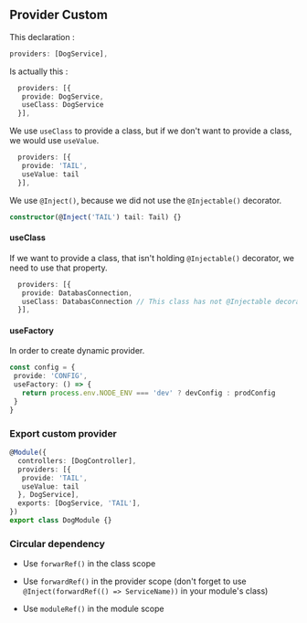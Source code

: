## Provider Custom

This declaration :

```typescript
providers: [DogService],
```
Is actually this :

```typescript
  providers: [{
   provide: DogService,
   useClass: DogService
  }],
```

We use `useClass` to provide a class, but if we don't want to provide a class, we would use `useValue`.


```typescript
  providers: [{
   provide: 'TAIL',
   useValue: tail
  }],
```

We use `@Inject()`, because we did not use the `@Injectable()` decorator.

```typescript
constructor(@Inject('TAIL') tail: Tail) {}
```

#### useClass

If we want to provide a class, that isn't holding `@Injectable()` decorator, we need to use that property.

```typescript
  providers: [{
   provide: DatabasConnection,
   useClass: DatabasConnection // This class has not @Injectable decorator
  }],
```

#### useFactory

In order to create dynamic provider.

```typescript
const config = {
 provide: 'CONFIG',
 useFactory: () => {
   return process.env.NODE_ENV === 'dev' ? devConfig : prodConfig
 }
}
```

### Export custom provider

```typescript
@Module({
  controllers: [DogController],
  providers: [{
   provide: 'TAIL',
   useValue: tail
  }, DogService],
  exports: [DogService, 'TAIL'],
})
export class DogModule {}
```

### Circular dependency

- Use `forwarRef()` in the class scope

- Use `forwardRef()` in the provider scope (don't forget to use `@Inject(forwardRef(() => ServiceName))` in your module's class)

- Use `moduleRef()` in the module scope


